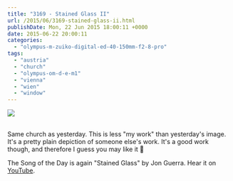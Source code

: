 ```yaml
---
title: "3169 - Stained Glass II"
url: /2015/06/3169-stained-glass-ii.html
publishDate: Mon, 22 Jun 2015 18:00:11 +0000
date: 2015-06-22 20:00:11
categories: 
  - "olympus-m-zuiko-digital-ed-40-150mm-f2-8-pro"
tags: 
  - "austria"
  - "church"
  - "olympus-om-d-e-m1"
  - "vienna"
  - "wien"
  - "window"
---
```

<div class="container">
<div class="center"><a target="_blank" href="https://d25zfm9zpd7gm5.cloudfront.net/1200x1200/2015/20150601_155429_lr.jpg"><img src="https://d25zfm9zpd7gm5.cloudfront.net/0600x0600/2015/20150601_155429_lr.jpg" /></a></div>
</div>
<br />

Same church as yesterday. This is less "my work" than yesterday's image. It's a pretty plain depiction of someone else's work. It's a good work though, and therefore I guess you may like it 🙂

The Song of the Day is again "Stained Glass" by Jon Guerra. Hear it on <a href="https://www.youtube.com/watch?v=QhfpgrqgAso" target="_blank">YouTube</a>.
